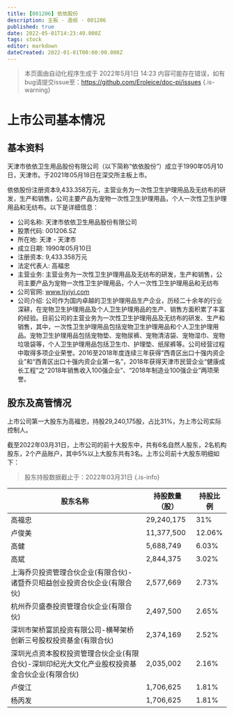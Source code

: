 ```yaml
---
title: [001206] 依依股份
description: 主板 - 造纸 - 001206
published: true
date: 2022-05-01T14:23:49.000Z
tags: stock
editor: markdown
dateCreated: 2022-01-01T00:00:00.000Z
---
```


> 本页面由自动化程序生成于 2022年5月1日 14:23
> 内容可能存在错误，如有bug请提交issue至：https://github.com/Eroleice/doc-pi/issues
{.is-warning}

# 上市公司基本情况

## 基本资料

天津市依依卫生用品股份有限公司（以下简称“依依股份”）成立于1990年05月10日，天津市。于2021年05月18日在深交所主板上市。

依依股份注册资本9,433.358万元，主营业务为一次性卫生护理用品及无纺布的研发，生产和销售，公司主要产品为宠物一次性卫生护理用品，个人一次性卫生护理用品和无纺布。以下是详细信息：

- 公司名称: 天津市依依卫生用品股份有限公司
- 股票代码: 001206.SZ
- 所在地: 天津 - 天津市
- 成立日期: 1990年05月10日
- 注册资本: 9,433.358万元
- 法定代表人: 高福忠
- 主营业务: 主营业务为一次性卫生护理用品及无纺布的研发，生产和销售，公司主要产品为宠物一次性卫生护理用品，个人一次性卫生护理用品和无纺布
- 公司官网: www.tjyiyi.com
- 公司介绍: 公司作为国内卓越的卫生护理用品生产企业，历经二十余年的行业深耕，在宠物卫生护理用品及个人卫生护理用品的生产、销售方面积累了丰富的经验。目前公司的主营业务为一次性卫生护理用品及无纺布的研发、生产和销售，其中，一次性卫生护理用品包括宠物卫生护理用品和个人卫生护理用品。宠物卫生护理用品包括宠物垫、宠物尿裤、宠物清洁袋、宠物湿巾、宠物垃圾袋等，个人卫生护理用品包括卫生巾、护理垫、纸尿裤等。公司经营过程中取得多项企业荣誉。2016至2018年度连续三年获得“西青区出口十强内资企业”和“西青区出口十强内资企业第一名”，2018年获得天津市民营企业“健康成长工程”之“2018年销售收入100强企业”、“2018年制造业100强企业”两项荣誉。


## 股东及高管情况

上市公司第一大股东为高福忠，持股29,240,175股，占比31%，为上市公司实际控制人。

截至2022年03月31日，上市公司的前十大股东中，共有6名自然人股东，2名机构股东，2个产品账户，其中5%以上大股东共有3名。上市公司前十大股东明细如下：

> 股东持股数据截止于：2022年03月31日
{.is-info}

| 股东名称 | 持股数量（股） | 持股比例 |
| --- | --- | --- |
| 高福忠 | 29,240,175 | 31% |
| 卢俊美 | 11,377,500 | 12.06% |
| 高健 | 5,688,749 | 6.03% |
| 高斌 | 2,844,375 | 3.02% |
| 上海乔贝投资管理合伙企业(有限合伙)-诸暨乔贝昭益创业投资合伙企业(有限合伙) | 2,577,669 | 2.73% |
| 杭州乔贝盛泰投资管理合伙企业(有限合伙) | 2,497,500 | 2.65% |
| 深圳市架桥富凯投资有限公司-横琴架桥创新三号股权投资基金(有限合伙) | 2,374,169 | 2.52% |
| 深圳光点资本股权投资管理合伙企业(有限合伙)-深圳印纪光大文化产业股权投资基金合伙企业(有限合伙) | 2,035,002 | 2.16% |
| 卢俊江 | 1,706,625 | 1.81% |
| 杨丙发 | 1,706,625 | 1.81% |




